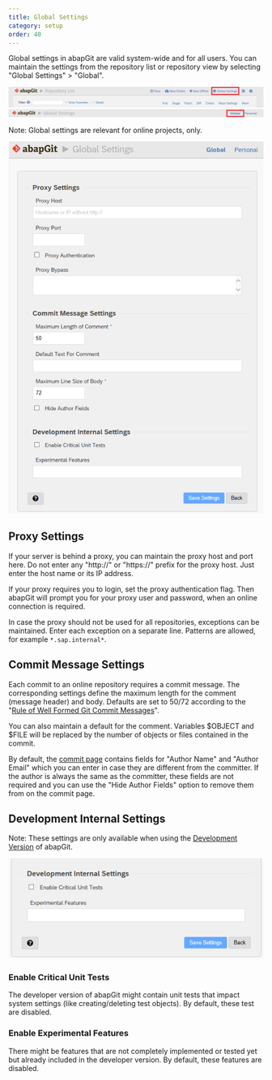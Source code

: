 ```yaml
---
title: Global Settings
category: setup
order: 40
---
```


Global settings in abapGit are valid system-wide and for all users. You can maintain the settings from the repository list or repository view by selecting "Global Settings" > "Global".

![abapGit](/img/settings-global-4.png)
![abapGit](/img/settings-global-5.png)


Note: Global settings are relevant for online projects, only.

![abapGit](/img/settings-global-6.png)

## Proxy Settings

If your server is behind a proxy, you can maintain the proxy host and port here. Do not enter any "http://" or "https://" prefix for the proxy host. Just enter the host name or its IP address.

If your proxy requires you to login, set the proxy authentication flag. Then abapGit will prompt you for your proxy user and password, when an online connection is required.

In case the proxy should not be used for all repositories, exceptions can be maintained. Enter each exception on a separate line. Patterns are allowed, for example `*.sap.internal*`.

## Commit Message Settings

Each commit to an online repository requires a commit message. The corresponding settings define the maximum length for the comment (message header) and body. Defaults are set to 50/72 according to the "[Rule of Well Formed Git Commit Messages](https://www.midori-global.com/blog/2018/04/02/git-50-72-rule)".

You can also maintain a default for the comment. Variables $OBJECT and $FILE will be replaced by the number of objects or files contained in the commit.

By default, the [commit page](/user-guide/projects/online/stage-commit.md#commit) contains fields for "Author Name" and "Author Email" which you can enter in case they are different from the committer. If the author is always the same as the committer, these fields are not required and you can use the "Hide Author Fields" option to remove them from on the commit page.

## Development Internal Settings

Note: These settings are only available when using the [Development Version](/user-guide/getting-started/install.md#install-developer-version) of abapGit.

![abapGit](/img/settings-global-7.png)

### Enable Critical Unit Tests
The developer version of abapGit might contain unit tests that impact system settings (like creating/deleting test objects). By default, these test are disabled.

### Enable Experimental Features
There might be features that are not completely implemented or tested yet but already included in the developer version. By default, these features are disabled.

